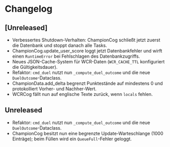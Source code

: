 # Changelog

## [Unreleased]
- Verbessertes Shutdown-Verhalten: ChampionCog schließt jetzt zuerst die Datenbank und stoppt danach alle Tasks.
- ChampionCog.update_user_score loggt jetzt Datenbankfehler und wirft einen
  ``RuntimeError`` bei Fehlschlagen des Datenbankzugriffs.
- Neues JSON-Cache-System für WCR-Daten (``WCR_CACHE_TTL`` konfiguriert die
  Gültigkeitsdauer).
- Refaktor: `cmd_duel` nutzt nun `_compute_duel_outcome` und die neue
  `DuelOutcome`-Dataclass.
- ChampionData.add_delta begrenzt Punktestände auf mindestens 0 und protokolliert Vorher- und Nachher-Wert.
- WCRCog fällt nun auf englische Texte zurück, wenn ``locals`` fehlen.
## Unreleased
- Refaktor: `cmd_duel` nutzt nun `_compute_duel_outcome` und die neue `DuelOutcome`-Dataclass.
- ChampionCog besitzt nun eine begrenzte Update-Warteschlange (1000 Einträge);
  beim Füllen wird ein ``QueueFull``-Fehler geloggt.

